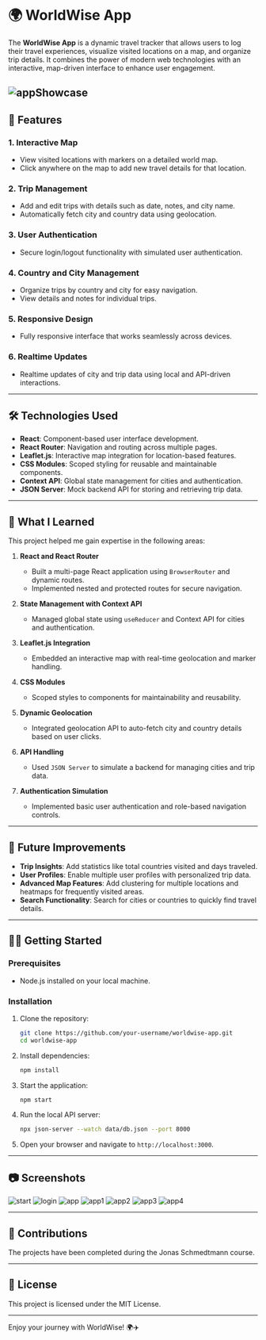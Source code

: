 # 🌍 WorldWise App  

The **WorldWise App** is a dynamic travel tracker that allows users to log their travel experiences, visualize visited locations on a map, and organize trip details. It combines the power of modern web technologies with an interactive, map-driven interface to enhance user engagement.  

![appShowcase](WorldWiseGif.gif)
---  

## 🚀 Features  

### **1. Interactive Map**  
- View visited locations with markers on a detailed world map.  
- Click anywhere on the map to add new travel details for that location.  

### **2. Trip Management**  
- Add and edit trips with details such as date, notes, and city name.  
- Automatically fetch city and country data using geolocation.  

### **3. User Authentication**  
- Secure login/logout functionality with simulated user authentication.  

### **4. Country and City Management**  
- Organize trips by country and city for easy navigation.  
- View details and notes for individual trips.  

### **5. Responsive Design**  
- Fully responsive interface that works seamlessly across devices.  

### **6. Realtime Updates**  
- Realtime updates of city and trip data using local and API-driven interactions.  

---  

## 🛠️ Technologies Used  

- **React**: Component-based user interface development.  
- **React Router**: Navigation and routing across multiple pages.  
- **Leaflet.js**: Interactive map integration for location-based features.  
- **CSS Modules**: Scoped styling for reusable and maintainable components.  
- **Context API**: Global state management for cities and authentication.  
- **JSON Server**: Mock backend API for storing and retrieving trip data.  

---  

## 📖 What I Learned  

This project helped me gain expertise in the following areas:  

1. **React and React Router**  
   - Built a multi-page React application using `BrowserRouter` and dynamic routes.  
   - Implemented nested and protected routes for secure navigation.  

2. **State Management with Context API**  
   - Managed global state using `useReducer` and Context API for cities and authentication.  

3. **Leaflet.js Integration**  
   - Embedded an interactive map with real-time geolocation and marker handling.  

4. **CSS Modules**  
   - Scoped styles to components for maintainability and reusability.  

5. **Dynamic Geolocation**  
   - Integrated geolocation API to auto-fetch city and country details based on user clicks.  

6. **API Handling**  
   - Used `JSON Server` to simulate a backend for managing cities and trip data.  

7. **Authentication Simulation**  
   - Implemented basic user authentication and role-based navigation controls.  

---  

## 🌟 Future Improvements  

- **Trip Insights**: Add statistics like total countries visited and days traveled.  
- **User Profiles**: Enable multiple user profiles with personalized trip data.  
- **Advanced Map Features**: Add clustering for multiple locations and heatmaps for frequently visited areas.  
- **Search Functionality**: Search for cities or countries to quickly find travel details.  

---  

## 🧑‍💻 Getting Started  

### Prerequisites  
- Node.js installed on your local machine.  

### Installation  

1. Clone the repository:  
   ```bash
   git clone https://github.com/your-username/worldwise-app.git  
   cd worldwise-app  
   ```  

2. Install dependencies:  
   ```bash
   npm install  
   ```  

3. Start the application:  
   ```bash
   npm start  
   ```  

4. Run the local API server:  
   ```bash
   npx json-server --watch data/db.json --port 8000  
   ```  

5. Open your browser and navigate to `http://localhost:3000`.  

---  

## 📷 Screenshots  

![start](assets/image1.png)
![login](assets/image2.png)
![app](assets/Image3.png)
![app1](assets/image4.png)
![app2](assets/image5.png)
![app3](assets/image6.png)
![app4](assets/image7.png)


---  

## 🤝 Contributions  

The projects have been completed during the Jonas Schmedtmann course.

---  

## 📝 License  

This project is licensed under the MIT License.  

---  

Enjoy your journey with WorldWise! 🌍✈️  
